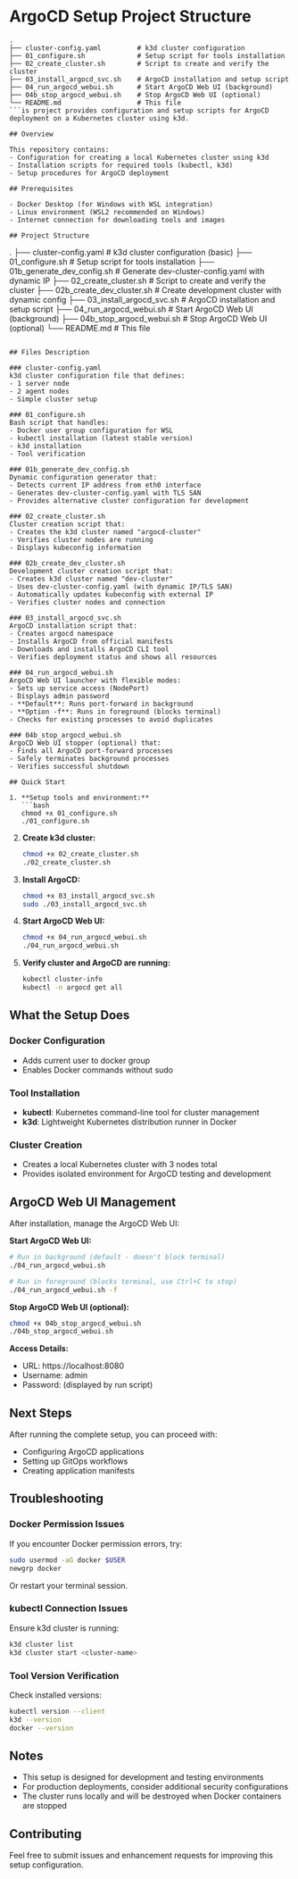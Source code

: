 # ArgoCD Setup Project Structure

```
.
├── cluster-config.yaml         # k3d cluster configuration
├── 01_configure.sh             # Setup script for tools installation
├── 02_create_cluster.sh        # Script to create and verify the cluster
├── 03_install_argocd_svc.sh    # ArgoCD installation and setup script
├── 04_run_argocd_webui.sh      # Start ArgoCD Web UI (background)
├── 04b_stop_argocd_webui.sh    # Stop ArgoCD Web UI (optional)
└── README.md                   # This file
```is project provides configuration and setup scripts for ArgoCD deployment on a Kubernetes cluster using k3d.

## Overview

This repository contains:
- Configuration for creating a local Kubernetes cluster using k3d
- Installation scripts for required tools (kubectl, k3d)
- Setup procedures for ArgoCD deployment

## Prerequisites

- Docker Desktop (for Windows with WSL integration)
- Linux environment (WSL2 recommended on Windows)
- Internet connection for downloading tools and images

## Project Structure

```
.
├── cluster-config.yaml        # k3d cluster configuration (basic)
├── 01_configure.sh            # Setup script for tools installation
├── 01b_generate_dev_config.sh # Generate dev-cluster-config.yaml with dynamic IP
├── 02_create_cluster.sh       # Script to create and verify the cluster
├── 02b_create_dev_cluster.sh  # Create development cluster with dynamic config
├── 03_install_argocd_svc.sh   # ArgoCD installation and setup script
├── 04_run_argocd_webui.sh     # Start ArgoCD Web UI (background)
├── 04b_stop_argocd_webui.sh   # Stop ArgoCD Web UI (optional)
└── README.md                  # This file
```

## Files Description

### cluster-config.yaml
k3d cluster configuration file that defines:
- 1 server node
- 2 agent nodes
- Simple cluster setup

### 01_configure.sh
Bash script that handles:
- Docker user group configuration for WSL
- kubectl installation (latest stable version)
- k3d installation
- Tool verification

### 01b_generate_dev_config.sh
Dynamic configuration generator that:
- Detects current IP address from eth0 interface
- Generates dev-cluster-config.yaml with TLS SAN
- Provides alternative cluster configuration for development

### 02_create_cluster.sh
Cluster creation script that:
- Creates the k3d cluster named "argocd-cluster"
- Verifies cluster nodes are running
- Displays kubeconfig information

### 02b_create_dev_cluster.sh
Development cluster creation script that:
- Creates k3d cluster named "dev-cluster"
- Uses dev-cluster-config.yaml (with dynamic IP/TLS SAN)
- Automatically updates kubeconfig with external IP
- Verifies cluster nodes and connection

### 03_install_argocd_svc.sh
ArgoCD installation script that:
- Creates argocd namespace
- Installs ArgoCD from official manifests
- Downloads and installs ArgoCD CLI tool
- Verifies deployment status and shows all resources

### 04_run_argocd_webui.sh
ArgoCD Web UI launcher with flexible modes:
- Sets up service access (NodePort)
- Displays admin password
- **Default**: Runs port-forward in background
- **Option -f**: Runs in foreground (blocks terminal)
- Checks for existing processes to avoid duplicates

### 04b_stop_argocd_webui.sh
ArgoCD Web UI stopper (optional) that:
- Finds all ArgoCD port-forward processes
- Safely terminates background processes
- Verifies successful shutdown

## Quick Start

1. **Setup tools and environment:**
   ```bash
   chmod +x 01_configure.sh
   ./01_configure.sh
   ```

2. **Create k3d cluster:**
   ```bash
   chmod +x 02_create_cluster.sh
   ./02_create_cluster.sh
   ```

3. **Install ArgoCD:**
   ```bash
   chmod +x 03_install_argocd_svc.sh
   sudo ./03_install_argocd_svc.sh
   ```

4. **Start ArgoCD Web UI:**
   ```bash
   chmod +x 04_run_argocd_webui.sh
   ./04_run_argocd_webui.sh
   ```

6. **Verify cluster and ArgoCD are running:**
   ```bash
   kubectl cluster-info
   kubectl -n argocd get all
   ```

## What the Setup Does

### Docker Configuration
- Adds current user to docker group
- Enables Docker commands without sudo

### Tool Installation
- **kubectl**: Kubernetes command-line tool for cluster management
- **k3d**: Lightweight Kubernetes distribution runner in Docker

### Cluster Creation
- Creates a local Kubernetes cluster with 3 nodes total
- Provides isolated environment for ArgoCD testing and development

## ArgoCD Web UI Management

After installation, manage the ArgoCD Web UI:

**Start ArgoCD Web UI:**
```bash
# Run in background (default - doesn't block terminal)
./04_run_argocd_webui.sh

# Run in foreground (blocks terminal, use Ctrl+C to stop)
./04_run_argocd_webui.sh -f
```

**Stop ArgoCD Web UI (optional):**
```bash
chmod +x 04b_stop_argocd_webui.sh
./04b_stop_argocd_webui.sh
```

**Access Details:**
- URL: https://localhost:8080
- Username: admin
- Password: (displayed by run script)

## Next Steps

After running the complete setup, you can proceed with:
- Configuring ArgoCD applications
- Setting up GitOps workflows
- Creating application manifests

## Troubleshooting

### Docker Permission Issues
If you encounter Docker permission errors, try:
```bash
sudo usermod -aG docker $USER
newgrp docker
```
Or restart your terminal session.

### kubectl Connection Issues
Ensure k3d cluster is running:
```bash
k3d cluster list
k3d cluster start <cluster-name>
```

### Tool Version Verification
Check installed versions:
```bash
kubectl version --client
k3d --version
docker --version
```

## Notes

- This setup is designed for development and testing environments
- For production deployments, consider additional security configurations
- The cluster runs locally and will be destroyed when Docker containers are stopped

## Contributing

Feel free to submit issues and enhancement requests for improving this setup configuration.